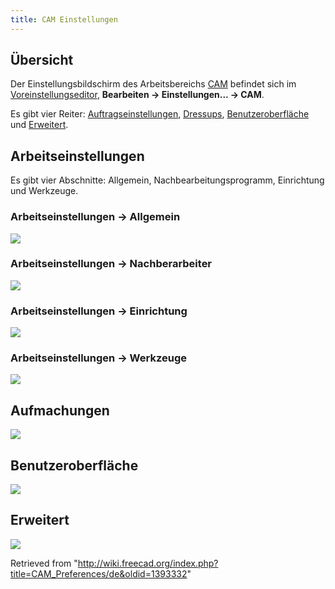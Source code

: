 ```yaml
---
title: CAM Einstellungen
---
```

## Übersicht

Der Einstellungsbildschirm des Arbeitsbereichs [CAM](/CAM_Workbench/de "CAM Workbench/de") befindet sich im  [Voreinstellungseditor](/Preferences_Editor/de "Preferences Editor/de"), **Bearbeiten → Einstellungen... → CAM**.

Es gibt vier Reiter: [Auftragseinstellungen](#Auftragseinstellungen), [Dressups](#Dressups), [Benutzeroberfläche](#Benutzeroberfläche) und [Erweitert](#Erweitert).

## Arbeitseinstellungen

Es gibt vier Abschnitte: Allgemein, Nachbearbeitungsprogramm, Einrichtung und Werkzeuge.

### Arbeitseinstellungen → Allgemein

![](/images/Preference_Path_Tab_01_01_V020.png)

### Arbeitseinstellungen → Nachberarbeiter

![](/images/Preference_Path_Tab_01_02_V020.png)

### Arbeitseinstellungen → Einrichtung

![](/images/Preference_Path_Tab_01_03_V020.png)

### Arbeitseinstellungen → Werkzeuge

![](/images/Preference_Path_Tab_01_04_V020.png)

## Aufmachungen

![](/images/Preference_Path_Tab_02_V020.png)

## Benutzeroberfläche

![](/images/Preference_Path_Tab_03_V020.png)

## Erweitert

![](/images/Preference_Path_Tab_04_V020.png)

Retrieved from "<http://wiki.freecad.org/index.php?title=CAM_Preferences/de&oldid=1393332>"